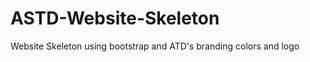 ASTD-Website-Skeleton
=====================

Website Skeleton using bootstrap and ATD's branding colors and logo

